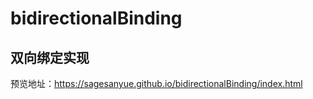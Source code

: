 # bidirectionalBinding
## 双向绑定实现  
预览地址：https://sagesanyue.github.io/bidirectionalBinding/index.html